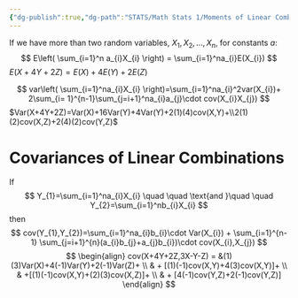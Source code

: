 ```yaml
---
{"dg-publish":true,"dg-path":"STATS/Math Stats 1/Moments of Linear Combinations.md","permalink":"/stats/math-stats-1/moments-of-linear-combinations/","created":"2024-11-12T16:45:03.505-05:00","updated":"2025-07-07T18:02:31.360-04:00"}
---
```


If we have more than two random variables, $X_{1},X_{2},\dots,X_{n}$, for constants $a$:
$$
E\left( \sum_{i=1}^n a_{i}X_{i} \right) = \sum_{i=1}^na_{i}E(X_{i})
$$
$E(X+4Y+2Z)=E(X)+4E(Y)+2E(Z)$

$$
var\left( \sum_{i=1}^na_{i}X_{i} \right)=\sum_{i=1}^na_{i}^2var(X_{i})+ 2\sum_{i= 1}^{n-1}\sum_{j=i+1}^na_{i}a_{j}\cdot cov(X_{i}X_{j})
$$
$Var(X+4Y+2Z)=Var(X)+16Var(Y)+4Var(Y)+2(1)(4)cov(X,Y)+\\2(1)(2)cov(X,Z)+2(4)(2)cov(Y,Z)$
# Covariances of Linear Combinations
If
$$
Y_{1}=\sum_{i=1}^na_{i}X_{i} \quad \quad \text{and }\quad \quad Y_{2}=\sum_{i=1}^nb_{i}X_{i}
$$
then
$$
cov(Y_{1},Y_{2})=\sum_{i=1}^na_{i}b_{i}\cdot Var(X_{i}) + \sum_{i=1}^{n-1} \sum_{j=i+1}^{n}(a_{i}b_{j}+a_{j}b_{i})\cdot cov(X_{i},X_{j})
$$
$$
\begin{align}
cov(X+4Y+2Z,3X-Y-Z)  =  &(1)(3)Var(X)+4(-1)Var(Y)+2(-1)Var(Z)+ \\
   & + [(1)(-1)cov(X,Y)+4(3)cov(X,Y)]+ \\
 & +[(1)(-1)cov(X,Y)+(2)(3)cov(X,Z)]+ \\
  & + [4(-1)cov(Y,Z)+2(-1)cov(Y,Z)]
\end{align}
$$

